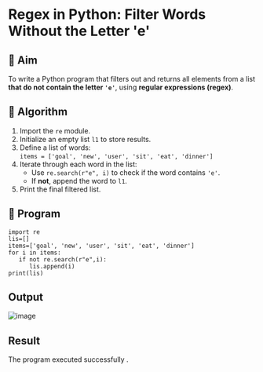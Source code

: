 # Regex in Python: Filter Words Without the Letter 'e'

## 🎯 Aim
To write a Python program that filters out and returns all elements from a list **that do not contain the letter `'e'`**, using **regular expressions (regex)**.

## 🧠 Algorithm
1. Import the `re` module.
2. Initialize an empty list `l1` to store results.
3. Define a list of words:  
   `items = ['goal', 'new', 'user', 'sit', 'eat', 'dinner']`
4. Iterate through each word in the list:
   - Use `re.search(r"e", i)` to check if the word contains `'e'`.
   - If **not**, append the word to `l1`.
5. Print the final filtered list.

## 🧾 Program
```
import re
lis=[] 
items=['goal', 'new', 'user', 'sit', 'eat', 'dinner']
for i in items: 
   if not re.search(r"e",i): 
      lis.append(i) 
print(lis)
```
## Output

![image](https://github.com/user-attachments/assets/52f7cd5c-bd72-4426-af20-69a8774e920a)

## Result
The program executed successfully .
